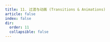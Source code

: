 ```yaml
---
title: 11. 过渡与动画 (Transitions & Animations)
article: false
index: false
dir:
  order: 11
  collapsible: false
---
```

